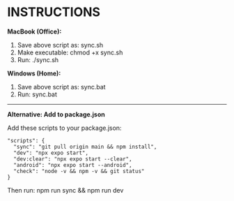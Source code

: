 # INSTRUCTIONS

**MacBook (Office):**
1. Save above script as: sync.sh
2. Make executable: chmod +x sync.sh
3. Run: ./sync.sh

**Windows (Home):**
1. Save above script as: sync.bat
2. Run: sync.bat

---

**Alternative: Add to package.json**

Add these scripts to your package.json:

```
"scripts": {
  "sync": "git pull origin main && npm install",
  "dev": "npx expo start",
  "dev:clear": "npx expo start --clear",
  "android": "npx expo start --android",
  "check": "node -v && npm -v && git status"
}
```

Then run: npm run sync && npm run dev